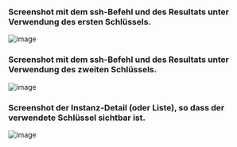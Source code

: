 ### Screenshot mit dem ssh-Befehl und des Resultats unter Verwendung des ersten Schlüssels.

![image](https://github.com/user-attachments/assets/7ee8efaf-a1f7-4268-a1bb-819d9fe2a2d7)

### Screenshot mit dem ssh-Befehl und des Resultats unter Verwendung des zweiten Schlüssels.

![image](https://github.com/user-attachments/assets/1387fd1e-2794-4083-9d1a-c78cd568793a)

### Screenshot der Instanz-Detail (oder Liste), so dass der verwendete Schlüssel sichtbar ist.

![image](https://github.com/user-attachments/assets/a1e08d73-38b0-4d5a-884f-bb6f0d0d9a11)
